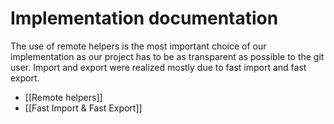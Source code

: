  # Implementation documentation
The use of remote helpers is the most important choice of our implementation as our project has to be as transparent as possible to the git user. Import and export were realized mostly due to fast import and fast export.

   * [[Remote helpers]]
   * [[Fast Import & Fast Export]]